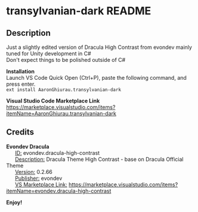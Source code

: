 # transylvanian-dark README

## Description
Just a slightly edited version of Dracula High Contrast from evondev mainly tuned for Unity development in C# \
Don't expect things to be polished outside of C#

**Installation**\
Launch VS Code Quick Open (Ctrl+P), paste the following command, and press enter.\
`ext install AaronGhiurau.transylvanian-dark`

**Visual Studio Code Marketplace Link**\
https://marketplace.visualstudio.com/items?itemName=AaronGhiurau.transylvanian-dark

## Credits
**Evondev Dracula**\
&nbsp;&nbsp;&nbsp;&nbsp;&nbsp;&nbsp;<ins>ID:</ins> evondev.dracula-high-contrast\
&nbsp;&nbsp;&nbsp;&nbsp;&nbsp;&nbsp;<ins>Description:</ins> Dracula Theme High Contrast - base on Dracula Official Theme\
&nbsp;&nbsp;&nbsp;&nbsp;&nbsp;&nbsp;<ins>Version:</ins> 0.2.66\
&nbsp;&nbsp;&nbsp;&nbsp;&nbsp;&nbsp;<ins>Publisher:</ins> evondev\
&nbsp;&nbsp;&nbsp;&nbsp;&nbsp;&nbsp;<ins>VS Marketplace Link:</ins> https://marketplace.visualstudio.com/items?itemName=evondev.dracula-high-contrast

**Enjoy!**
